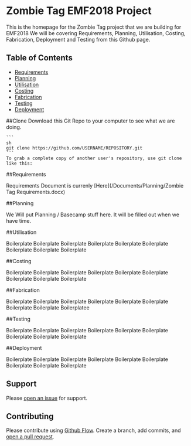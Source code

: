 # Zombie Tag EMF2018 Project
This is the homepage for the Zombie Tag project that we are building for EMF2018
We will be covering Requirements, Planning, Utilisation, Costing, Fabrication, Deployment and Testing from this Github page. 

## Table of Contents
- [Requirements](#Requirements)
- [Planning](#Planning)
- [Utilisation](#Utilisation)
- [Costing](#Costing)
- [Fabrication](#Fabrication)
- [Testing](#Testing)
- [Deployment](#Deployment)


##Clone
	Download this Git Repo to your computer to see what we are doing. 

	```
	sh
	git clone https://github.com/USERNAME/REPOSITORY.git
	```
	To grab a complete copy of another user's repository, use git clone like this:


##Requirements

Requirements Document is currenly [Here](/Documents/Planning/Zombie Tag Requirements.docx)


##Planning

We Will put Planning / Basecamp stuff here. 
It will be filled out when we have time. 

##Utilisation

Boilerplate Boilerplate Boilerplate 
Boilerplate Boilerplate Boilerplate 
Boilerplate Boilerplate Boilerplate 

##Costing

Boilerplate Boilerplate Boilerplate 
Boilerplate Boilerplate Boilerplate 
Boilerplate Boilerplate Boilerplate 

##Fabrication

Boilerplate Boilerplate Boilerplate 
Boilerplate Boilerplate Boilerplate 
Boilerplate Boilerplate Boilerplatee

##Testing

Boilerplate Boilerplate Boilerplate 
Boilerplate Boilerplate Boilerplate 
Boilerplate Boilerplate Boilerplate 

##Deployment

Boilerplate Boilerplate Boilerplate 
Boilerplate Boilerplate Boilerplate 
Boilerplate Boilerplate Boilerplate 


## Support

Please [open an issue](https://github.com/fraction/readme-boilerplate/issues/new) for support.

## Contributing

Please contribute using [Github Flow](https://guides.github.com/introduction/flow/). Create a branch, add commits, and [open a pull request](https://github.com/fraction/readme-boilerplate/compare/).